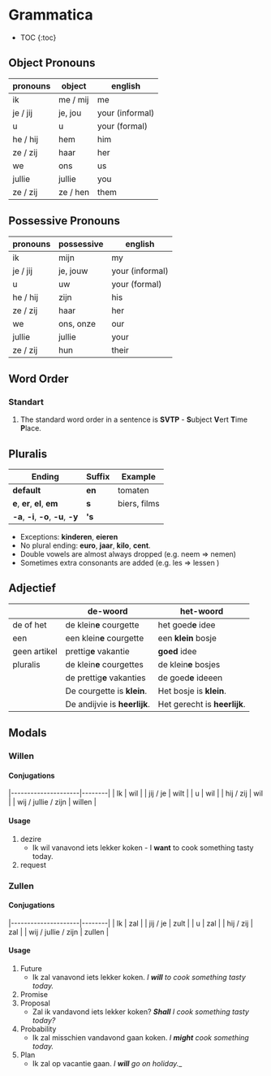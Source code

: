 # Grammatica

* TOC
{:toc}

## Object Pronouns

| pronouns | object   | english         |
|----------|----------|-----------------|
| ik       | me / mij | me              |
| je / jij | je, jou  | your (informal) |
| u        | u        | your (formal)   |
| he / hij | hem      | him             |
| ze / zij | haar     | her             |
| we       | ons      | us              |
| jullie   | jullie   | you             |
| ze / zij | ze / hen | them            |


## Possessive Pronouns

| pronouns | possessive | english         |
|----------|------------|-----------------|
| ik       | mijn       | my              |
| je / jij | je, jouw   | your (informal) |
| u        | uw         | your (formal)   |
| he / hij | zijn       | his             |
| ze / zij | haar       | her             |
| we       | ons, onze  | our             |
| jullie   | jullie     | your            |
| ze / zij | hun        | their           |

## Word Order

### Standart
1. The standard word order in a sentence is **SVTP** - **S**ubject **V**ert **T**ime **P**lace.

## Pluralis

| Ending                                 | Suffix | Example      |
|----------------------------------------|--------|--------------|
| **default**                            | **en** | tomaten      |
| **e**, **er**, **el**, **em**          | **s**  | biers, films |
| **-a**, **-i**, **-o**, **-u**, **-y** | **'s** |              |

* Exceptions: **kinderen**, **eieren**
* No plural ending: **euro**, **jaar**, **kilo**, **cent**.
* Double vowels are almost always dropped (e.g. neem => nemen)
* Sometimes extra consonants are added (e.g. les => lessen )

## Adjectief

|              | de-woord                     | het-woord                    |
|--------------|------------------------------|------------------------------|
| de of het    | de klein**e** courgette      | het goed**e** idee           |
| een          | een klein**e** courgette     | een **klein** bosje          |
| geen artikel | prettig**e** vakantie        | **goed** idee                |
| pluralis     | de klein**e** courgettes     | de klein**e** bosjes         |
|              | de prettig**e** vakanties    | de goed**e** ideeen          |
|              | De courgette is **klein**.   | Het bosje is **klein**.      |
|              | De andijvie is **heerlijk**. | Het gerecht is **heerlijk**. |

## Modals

### Willen

#### Conjugations

|---------------------|--------|
| Ik                  | wil    |
| jij / je            | wilt   |
| u                   | wil    |
| hij / zij           | wil    |
| wij / jullie / zijn | willen |

#### Usage
1. dezire
    * Ik wil vanavond iets lekker koken  - I **want** to cook something tasty today.
1. request

### Zullen

#### Conjugations

|---------------------|--------|
| Ik                  | zal    |
| jij / je            | zult   |
| u                   | zal    |
| hij / zij           | zal    |
| wij / jullie / zijn | zullen |

#### Usage
1. Future
    * Ik zal vanavond iets lekker koken. _I **will** to cook something tasty today._
1. Promise
1. Proposal
    * Zal ik vandavond iets lekker koken? _**Shall** I cook something tasty today?_
1. Probability
    * Ik zal misschien vandavond gaan koken. _I **might** cook something today._
1. Plan
    * Ik zal op vacantie gaan. _I **will** go on holiday.__
